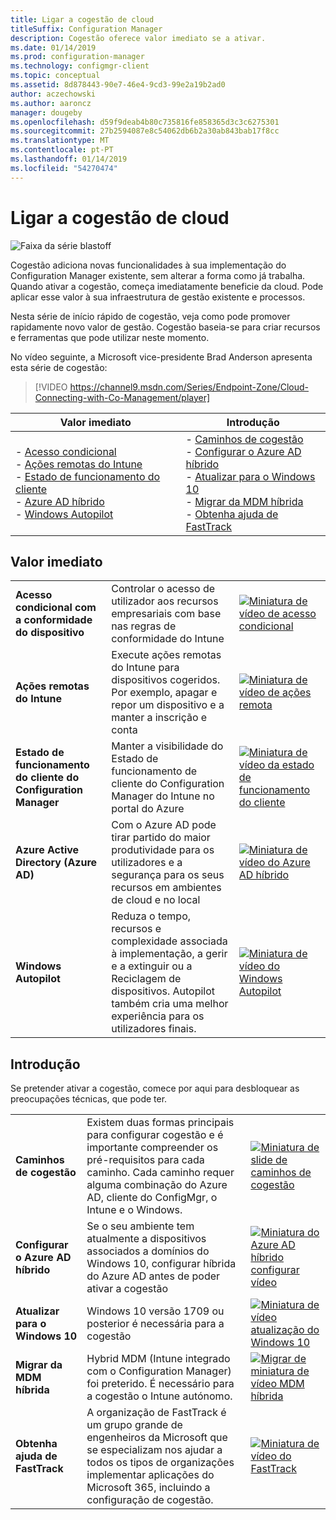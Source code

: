 ```yaml
---
title: Ligar a cogestão de cloud
titleSuffix: Configuration Manager
description: Cogestão oferece valor imediato se a ativar.
ms.date: 01/14/2019
ms.prod: configuration-manager
ms.technology: configmgr-client
ms.topic: conceptual
ms.assetid: 8d878443-90e7-46e4-9cd3-99e2a19b2ad0
author: aczechowski
ms.author: aaroncz
manager: dougeby
ms.openlocfilehash: d59f9deab4b80c735816fe858365d3c3c6275301
ms.sourcegitcommit: 27b2594087e8c54062db6b2a30ab843bab17f8cc
ms.translationtype: MT
ms.contentlocale: pt-PT
ms.lasthandoff: 01/14/2019
ms.locfileid: "54270474"
---
```

# <a name="cloud-connecting-with-co-management"></a>Ligar a cogestão de cloud

![Faixa da série blastoff](media/blastoff-banner.png)

Cogestão adiciona novas funcionalidades à sua implementação do Configuration Manager existente, sem alterar a forma como já trabalha. Quando ativar a cogestão, começa imediatamente beneficie da cloud. Pode aplicar esse valor à sua infraestrutura de gestão existente e processos.

Nesta série de início rápido de cogestão, veja como pode promover rapidamente novo valor de gestão. Cogestão baseia-se para criar recursos e ferramentas que pode utilizar neste momento.


No vídeo seguinte, a Microsoft vice-presidente Brad Anderson apresenta esta série de cogestão:

> [!VIDEO https://channel9.msdn.com/Series/Endpoint-Zone/Cloud-Connecting-with-Co-Management/player]


| Valor imediato | Introdução |
|-----------------|-----------------|
| - [Acesso condicional](#bkmk_ca)<br> - [Ações remotas do Intune](#bkmk_remote)<br> - [Estado de funcionamento do cliente](#bkmk_client-health)<br> - [Azure AD híbrido](#bkmk_hybrid-aad)<br> - [Windows Autopilot](#bkmk_autopilot) | - [Caminhos de cogestão](#bkmk_paths)<br> - [Configurar o Azure AD híbrido](#bkmk_setup-hybrid-aad)<br> - [Atualizar para o Windows 10](#bkmk_upgrade-win10)<br> - [Migrar da MDM híbrida](#bkmk_migrate-hybrid-mdm)<br> - [Obtenha ajuda de FastTrack](#bkmk_fasttrack) | 



## <a name="immediate-value"></a>Valor imediato

| | | |
|-|-|-|
| <a name="bkmk_ca"></a>**Acesso condicional com a conformidade do dispositivo** | Controlar o acesso de utilizador aos recursos empresariais com base nas regras de conformidade do Intune | [![Miniatura de vídeo de acesso condicional](media/thumbnail-conditional-access.png)](/sccm/comanage/quickstart-conditional-access) |
| <a name="bkmk_remote"></a>**Ações remotas do Intune** | Execute ações remotas do Intune para dispositivos cogeridos. Por exemplo, apagar e repor um dispositivo e a manter a inscrição e conta | [![Miniatura de vídeo de ações remota](media/thumbnail-remote-action.png)](/sccm/comanage/quickstart-remote-actions) |
| <a name="bkmk_client-health"></a>**Estado de funcionamento do cliente do Configuration Manager** | Manter a visibilidade do Estado de funcionamento de cliente do Configuration Manager do Intune no portal do Azure | [![Miniatura de vídeo da estado de funcionamento do cliente](media/thumbnail-client-health.png)](/sccm/comanage/quickstart-client-health) |
| <a name="bkmk_hybrid-aad"></a>**Azure Active Directory (Azure AD)** | Com o Azure AD pode tirar partido do maior produtividade para os utilizadores e a segurança para os seus recursos em ambientes de cloud e no local | [![Miniatura de vídeo do Azure AD híbrido](media/thumbnail-azure-ad.png)](/sccm/comanage/quickstart-hybrid-aad) |
| <a name="bkmk_autopilot"></a>**Windows Autopilot** | Reduza o tempo, recursos e complexidade associada à implementação, a gerir e a extinguir ou a Reciclagem de dispositivos. Autopilot também cria uma melhor experiência para os utilizadores finais. | [![Miniatura de vídeo do Windows Autopilot](media/thumbnail-autopilot.png)](/sccm/comanage/quickstart-autopilot) |



## <a name="getting-started"></a>Introdução

Se pretender ativar a cogestão, comece por aqui para desbloquear as preocupações técnicas, que pode ter.

| | | |
|-|-|-|
| <a name="bkmk_paths"></a>**Caminhos de cogestão** | Existem duas formas principais para configurar cogestão e é importante compreender os pré-requisitos para cada caminho.  Cada caminho requer alguma combinação do Azure AD, cliente do ConfigMgr, o Intune e o Windows. | [![Miniatura de slide de caminhos de cogestão](media/thumbnail-paths.png)](/sccm/comanage/quickstart-paths) |
| <a name="bkmk_setup-hybrid-aad"></a>**Configurar o Azure AD híbrido** | Se o seu ambiente tem atualmente a dispositivos associados a domínios do Windows 10, configurar híbrida do Azure AD antes de poder ativar a cogestão | [![Miniatura do Azure AD híbrido configurar vídeo](media/thumbnail-setup-azure-ad.png)](/sccm/comanage/quickstart-setup-hybrid-aad) |
| <a name="bkmk_upgrade-win10"></a>**Atualizar para o Windows 10** | Windows 10 versão 1709 ou posterior é necessária para a cogestão | [![Miniatura de vídeo atualização do Windows 10](media/thumbnail-upgrade-win10.png)](/sccm/comanage/quickstart-upgrade-win10) |
| <a name="bkmk_migrate-hybrid-mdm"></a>**Migrar da MDM híbrida** | Hybrid MDM (Intune integrado com o Configuration Manager) foi preterido. É necessário para a cogestão o Intune autónomo. | [![Migrar de miniatura de vídeo MDM híbrida](media/thumbnail-migrate-hybrid-mdm.png)](/sccm/comanage/quickstart-migrate-hybrid-mdm) |
| <a name="bkmk_fasttrack"></a>**Obtenha ajuda de FastTrack** | A organização de FastTrack é um grupo grande de engenheiros da Microsoft que se especializam nos ajudar a todos os tipos de organizações implementar aplicações do Microsoft 365, incluindo a configuração de cogestão. | [![Miniatura de vídeo do FastTrack](media/thumbnail-fasttrack.png)](/sccm/comanage/quickstart-fasttrack) |

